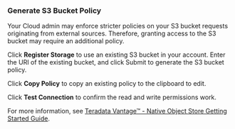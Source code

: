 ### Generate S3 Bucket Policy

Your Cloud admin may enforce stricter policies on your S3 bucket requests originating from external sources. Therefore, granting access to the S3 bucket may require an additional policy.

Click **Register Storage** to use an existing S3 bucket in your account.  Enter the URI of the existing bucket, and click Submit to generate the S3 bucket policy.

Click **Copy Policy** to copy an existing policy to the clipboard to edit.

Click **Test Connection** to confirm the read and write permissions work.

For more information, see 
[Teradata Vantage™ - Native Object Store Getting Started Guide](https://docs.teradata.com/access/sources/dita/map?dita:mapPath=jjn1567647976698.ditamap).
